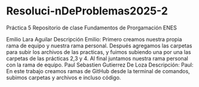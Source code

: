 # Resoluci-nDeProblemas2025-2
Práctica 5 Repositorio de clase Fundamentos de Prorgamación ENES 

Emilio Lara Aguilar
Descripción Emilio: Primero creamos nuestra propia rama de equipo y nuestra rama personal. Después agregamos las carpetas para subir los archivos de las practicas, y fuimos subiendo una por una las carpetas de las prácticas 2,3 y 4. Al final juntamos nuestra rama personal con la rama de equipo. 
Paul Sebastien Gutierrez De Loza 
Descripción: 
Paul: En este trabajo creamos ramas de GitHub desde la terminal de comandos, subimos carpetas y archivos e incluso código. 
